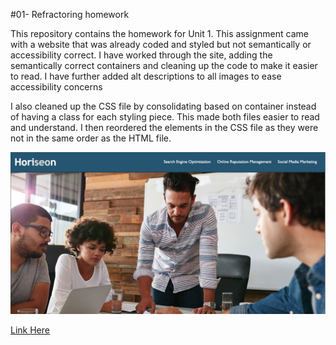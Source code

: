 #01- Refractoring homework

This repository contains the homework for Unit 1. This assignment came with a website that was already coded and styled but not semantically or accessibility correct. I have worked through the site, adding the semantically correct containers and cleaning up the code to make it easier to read. I have further added alt descriptions to all images to ease accessibility concerns

I also cleaned up the CSS file by consolidating based on container instead of having a class for each styling piece. This made both files easier to read and understand. I then reordered the elements in the CSS file as they were not in the same order as the HTML file. 


![](./assets/images/refactored.png)

[Link Here](https://jimmason564.github.io/HW1/)
